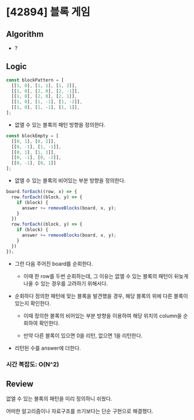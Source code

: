# [42894] 블록 게임

## Algorithm

- ?

## Logic

```js
const blockPattern = [
  [[1, 0], [1, 1], [1, 2]],
  [[1, 0], [2, 0], [2, -1]],
  [[1, 0], [2, 0], [2, 1]],
  [[1, 0], [1, -1], [1, -2]],
  [[1, 0], [1, -1], [1, 1]],
];
```

- 없앨 수 있는 블록의 패턴 방향을 정의한다.

```js
const blockEmpty = [
  [[0, 1], [0, 2]],
  [[0, -1], [1, -1]],
  [[0, 1], [1, 1]],
  [[0, -1], [0, -2]],
  [[0, -1], [0, 1]]
];
```

- 없앨 수 있는 블록의 비어있는 부분 방향을 정의한다.

```js
board.forEach((row, x) => {
  row.forEach((block, y) => {
    if (block) {
      answer += removeBlocks(board, x, y);
    }
  })
  row.forEach((block, y) => {
    if (block) {
      answer += removeBlocks(board, x, y);
    }
  })
});
```

- 그런 다음 주어진 board를 순회한다. 

  - 이때 한 row를 두번 순회하는데, 그 이유는 없앨 수 있는 블록의 패턴이 뒤늦게 나올 수 있는 경우를 고려하기 위해서다.

- 순회하다 정의한 패턴에 맞는 블록을 발견했을 경우, 해당 블록의 위에 다른 블록이 있는지 확인한다.

  - 이때 정의한 블록의 비어있는 부분 방향을 이용하여 해당 위치의 column을 순회하여 확인한다.

  - 만약 다른 블록이 있으면 0을 리턴, 없으면 1을 리턴한다.

- 리턴된 수를 answer에 더한다.

### 시간 복잡도: O(N^2)

## Review

없앨 수 있는 블록의 패턴을 미리 정의하니 쉬웠다.

어떠한 알고리즘이나 자료구조를 쓰기보다는 단순 구현으로 해결했다.